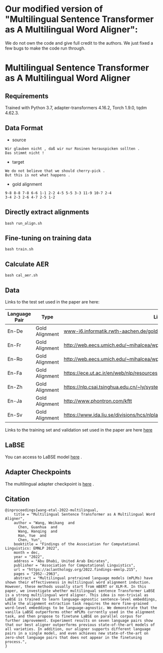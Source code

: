 # Our modified version of "Multilingual Sentence Transformer as A Multilingual Word Aligner":
We do not own the code and give full credit to the authors. We just fixed a few bugs to make the code run through.

# Multilingual Sentence Transformer as A Multilingual Word Aligner





## Requirements

Trained with Python 3.7, adapter-transformers 4.16.2, Torch 1.9.0, tqdm 4.62.3. 


## Data Format

- source
```
Wir glauben nicht , daß wir nur Rosinen herauspicken sollten .
Das stimmt nicht !
```

- target
```
We do not believe that we should cherry-pick .
But this is not what happens .
```

- gold alignment
```
9-8 8-8 7-8 6-6 1-1 2-2 4-5 5-5 3-3 11-9 10-7 2-4 
3-4 2-3 2-6 4-7 2-5 1-2 
```
## Directly extract alignments

```shell
bash run_align.sh
```


## Fine-tuning on training data

```shell
bash train.sh
```

## Calculate AER

```shell
bash cal_aer.sh
```

## Data 

Links to the test set used in the paper are here: 


| Language Pair  |   Type |Link |
| ------------- | ------------- | ------------- |
| En-De |   Gold Alignment | www-i6.informatik.rwth-aachen.de/goldAlignment/ |
| En-Fr |   Gold Alignment | http://web.eecs.umich.edu/~mihalcea/wpt/ |
| En-Ro |   Gold Alignment | http://web.eecs.umich.edu/~mihalcea/wpt05/ |
| En-Fa |   Gold Alignment | https://ece.ut.ac.ir/en/web/nlp/resources |
| En-Zh |   Gold Alignment | https://nlp.csai.tsinghua.edu.cn/~ly/systems/TsinghuaAligner/TsinghuaAligner.html |
| En-Ja |   Gold Alignment | http://www.phontron.com/kftt |
| En-Sv |   Gold Alignment | https://www.ida.liu.se/divisions/hcs/nlplab/resources/ges/ |

Links to the training set and validation set used in the paper are here [here](https://drive.google.com/file/d/19X0mhTx6-EhgILm7_mtVWrT2qal-o-uV/view?usp=share_link)

## LaBSE

You can access to LaBSE model [here](https://huggingface.co/sentence-transformers/LaBSE) . 

## Adapter Checkpoints 

The multilingual adapter checkpoint is [here](https://drive.google.com/open?id=1eB8aWd4iM6DSQWJZOA5so4rB4MCQQyQf&usp=drive_copy) . 

## Citation

```
@inproceedings{wang-etal-2022-multilingual,
    title = "Multilingual Sentence Transformer as A Multilingual Word Aligner",
    author = "Wang, Weikang  and
      Chen, Guanhua  and
      Wang, Hanqing  and
      Han, Yue  and
      Chen, Yun",
    booktitle = "Findings of the Association for Computational Linguistics: EMNLP 2022",
    month = dec,
    year = "2022",
    address = "Abu Dhabi, United Arab Emirates",
    publisher = "Association for Computational Linguistics",
    url = "https://aclanthology.org/2022.findings-emnlp.215",
    pages = "2952--2963",
    abstract = "Multilingual pretrained language models (mPLMs) have shown their effectiveness in multilingual word alignment induction. However, these methods usually start from mBERT or XLM-R. In this paper, we investigate whether multilingual sentence Transformer LaBSE is a strong multilingual word aligner. This idea is non-trivial as LaBSE is trained to learn language-agnostic sentence-level embeddings, while the alignment extraction task requires the more fine-grained word-level embeddings to be language-agnostic. We demonstrate that the vanilla LaBSE outperforms other mPLMs currently used in the alignment task, and then propose to finetune LaBSE on parallel corpus for further improvement. Experiment results on seven language pairs show that our best aligner outperforms previous state-of-the-art models of all varieties. In addition, our aligner supports different language pairs in a single model, and even achieves new state-of-the-art on zero-shot language pairs that does not appear in the finetuning process.",
}

```
